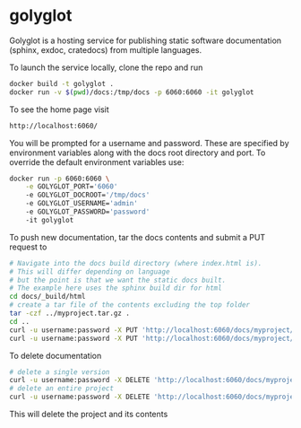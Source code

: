 # golyglot

Golyglot is a hosting service for publishing static software documentation (sphinx, exdoc, cratedocs) from multiple languages.

To launch the service locally, clone the repo and run

```bash
docker build -t golyglot .
docker run -v $(pwd)/docs:/tmp/docs -p 6060:6060 -it golyglot
```

To see the home page visit

```bash
http://localhost:6060/
```

You will be prompted for a username and password. These are specified by environment variables along with the docs root directory and port.
To override the default environment variables use:

```bash
docker run -p 6060:6060 \
    -e GOLYGLOT_PORT='6060'
    -e GOLYGLOT_DOCROOT='/tmp/docs'
    -e GOLYGLOT_USERNAME='admin'
    -e GOLYGLOT_PASSWORD='password'
    -it golyglot
```

To push new documentation, tar the docs contents and submit a PUT request to

```bash
# Navigate into the docs build directory (where index.html is).
# This will differ depending on language
# but the point is that we want the static docs built.
# The example here uses the sphinx build dir for html
cd docs/_build/html
# create a tar file of the contents excluding the top folder
tar -czf ../myproject.tar.gz .
cd ..
curl -u username:password -X PUT 'http://localhost:6060/docs/myproject/latest' --upload-file myproject.tar.gz
curl -u username:password -X PUT 'http://localhost:6060/docs/myproject/v1.2.3' --upload-file myproject.tar.gz
```

To delete documentation

```bash
# delete a single version
curl -u username:password -X DELETE 'http://localhost:6060/docs/myproject/v1.2.3'
# delete an entire project
curl -u username:password -X DELETE 'http://localhost:6060/docs/myproject'
```

This will delete the project and its contents



